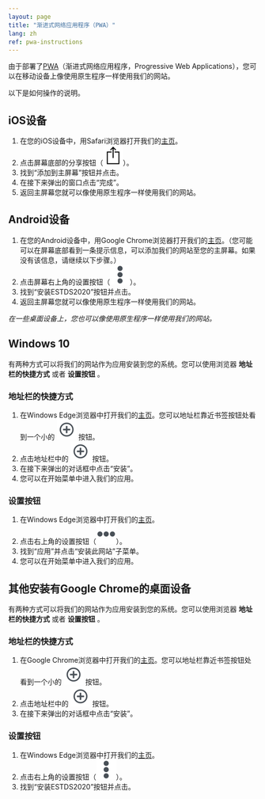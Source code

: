 ```yaml
---
layout: page
title: "渐进式网络应用程序（PWA）"
lang: zh
ref: pwa-instructions
---
```


由于部署了[PWA](https://en.wikipedia.org/wiki/Progressive_web_applications)（渐进式网络应用程序，Progressive Web Applications），您可以在移动设备上像使用原生程序一样使用我们的网站。

以下是如何操作的说明。

## iOS设备

1. 在您的iOS设备中，用Safari浏览器打开我们的[主页](https://estds.yicode.ac)。
1. 点击屏幕底部的分享按钮（![](/assets/img/ios-safari-share-icon.svg)）。
1. 找到“添加到主屏幕”按钮并点击。
1. 在接下来弹出的窗口点击“完成”。
1. 返回主屏幕您就可以像使用原生程序一样使用我们的网站。

## Android设备

1. 在您的Android设备中，用Google Chrome浏览器打开我们的[主页](https://estds.yicode.ac)。（您可能可以在屏幕底部看到一条提示信息，可以添加我们的网站至您的主屏幕。如果没有该信息，请继续以下步骤。）
1. 点击屏幕右上角的设置按钮（![](/assets/img/icon-settings-v.svg)）。
1. 找到“安装ESTDS2020”按钮并点击。
1. 返回主屏幕您就可以像使用原生程序一样使用我们的网站。

_在一些桌面设备上，您也可以像使用原生程序一样使用我们的网站。_

## Windows 10

有两种方式可以将我们的网站作为应用安装到您的系统。您可以使用浏览器 __地址栏的快捷方式__ 或者 __设置按钮__ 。

### 地址栏的快捷方式

1. 在Windows Edge浏览器中打开我们的[主页](https://estds.yicode.ac)。您可以地址栏靠近书签按钮处看到一个小的 ![](/assets/img/icon-install-plus-circle.svg) 按钮。
1. 点击地址栏中的 ![](/assets/img/icon-install-plus-circle.svg) 按钮。
1. 在接下来弹出的对话框中点击“安装”。
1. 您可以在开始菜单中进入我们的应用。

### 设置按钮
1. 在Windows Edge浏览器中打开我们的[主页](https://estds.yicode.ac)。
1. 点击右上角的设置按钮（![](/assets/img/icon-settings-h.svg)）。
1. 找到“应用”并点击“安装此网站”子菜单。
1. 您可以在开始菜单中进入我们的应用。

## 其他安装有Google Chrome的桌面设备

有两种方式可以将我们的网站作为应用安装到您的系统。您可以使用浏览器 __地址栏的快捷方式__ 或者 __设置按钮__ 。

### 地址栏的快捷方式

1. 在Google Chrome浏览器中打开我们的[主页](https://estds.yicode.ac)。您可以地址栏靠近书签按钮处看到一个小的 ![](/assets/img/icon-install-plus-circle.svg) 按钮。
1. 点击地址栏中的 ![](/assets/img/icon-install-plus-circle.svg) 按钮。
1. 在接下来弹出的对话框中点击“安装”。

### 设置按钮
1. 在Windows Edge浏览器中打开我们的[主页](https://estds.yicode.ac)。
1. 点击右上角的设置按钮（![](/assets/img/icon-settings-v.svg)）。
1. 找到“安装ESTDS2020”按钮并点击。
